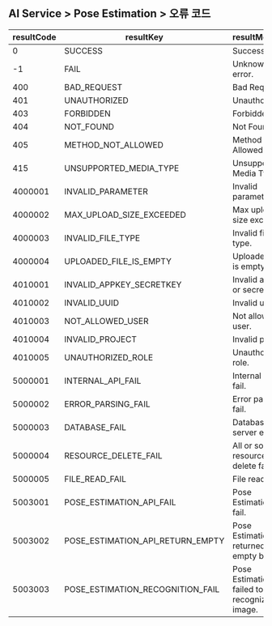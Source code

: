 ## AI Service > Pose Estimation > 오류 코드

| resultCode | resultKey                          | resultMessage                                   |
|------------|------------------------------------|-------------------------------------------------|
| 0          | SUCCESS                            | Success                                         |
| -1         | FAIL                               | Unknown error.                                  |
| 400        | BAD_REQUEST                        | Bad Request                                     |
| 401        | UNAUTHORIZED                       | Unauthorized                                    |
| 403        | FORBIDDEN                          | Forbidden                                       |
| 404        | NOT_FOUND                          | Not Found                                       |
| 405        | METHOD_NOT_ALLOWED                 | Method Not Allowed                              |
| 415        | UNSUPPORTED_MEDIA_TYPE             | Unsupported Media Type                          |
| 4000001    | INVALID_PARAMETER                  | Invalid parameter.                              |
| 4000002    | MAX_UPLOAD_SIZE_EXCEEDED           | Max upload file size exceeded.                  |
| 4000003    | INVALID_FILE_TYPE                  | Invalid file type.                              |
| 4000004    | UPLOADED_FILE_IS_EMPTY             | Uploaded file is empty.                         |
| 4010001    | INVALID_APPKEY_SECRETKEY           | Invalid appKey or secretKey.                    |
| 4010002    | INVALID_UUID                       | Invalid uuid.                                   |
| 4010003    | NOT_ALLOWED_USER                   | Not allowed user.                               |
| 4010004    | INVALID_PROJECT                    | Invalid project.                                |
| 4010005    | UNAUTHORIZED_ROLE                  | Unauthorized role.                              |
| 5000001    | INTERNAL_API_FAIL                  | Internal Api fail.                              |
| 5000002    | ERROR_PARSING_FAIL                 | Error parsing fail.                             |
| 5000003    | DATABASE_FAIL                      | Database server error.                          |
| 5000004    | RESOURCE_DELETE_FAIL               | All or some resource delete fail.               |
| 5000005    | FILE_READ_FAIL                     | File read fail.                                 |
| 5003001    | POSE_ESTIMATION_API_FAIL           | Pose Estimation Api fail.                       |
| 5003002    | POSE_ESTIMATION_API_RETURN_EMPTY   | Pose Estimation Api returned empty body.        |
| 5003003    | POSE_ESTIMATION_RECOGNITION_FAIL   | Pose Estimation failed to recognize the image.  |
